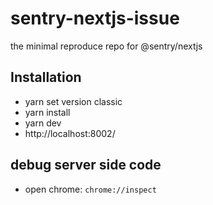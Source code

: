 # sentry-nextjs-issue
the minimal reproduce repo for @sentry/nextjs


## Installation
- yarn set version classic
- yarn install
- yarn dev
- http://localhost:8002/


## debug server side code
- open chrome: `chrome://inspect`


